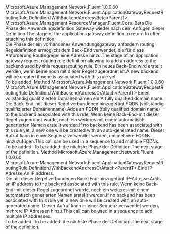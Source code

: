 <Type Name="IWithBackendAddress&lt;ParentT&gt;" FullName="Microsoft.Azure.Management.Network.Fluent.ApplicationGatewayRequestRoutingRule.Definition.IWithBackendAddress&lt;ParentT&gt;">
  <TypeSignature Language="C#" Value="public interface IWithBackendAddress&lt;ParentT&gt; : Microsoft.Azure.Management.Network.Fluent.ApplicationGatewayRequestRoutingRule.Definition.IWithBackendAddressBeta&lt;ParentT&gt;, Microsoft.Azure.Management.ResourceManager.Fluent.Core.IBeta" />
  <TypeSignature Language="ILAsm" Value=".class public interface auto ansi abstract IWithBackendAddress`1&lt;ParentT&gt; implements class Microsoft.Azure.Management.Network.Fluent.ApplicationGatewayRequestRoutingRule.Definition.IWithBackendAddressBeta`1&lt;!ParentT&gt;, class Microsoft.Azure.Management.ResourceManager.Fluent.Core.IBeta" />
  <TypeSignature Language="DocId" Value="T:Microsoft.Azure.Management.Network.Fluent.ApplicationGatewayRequestRoutingRule.Definition.IWithBackendAddress`1" />
  <TypeSignature Language="VB.NET" Value="Public Interface IWithBackendAddress(Of ParentT)&#xA;Implements IBeta, IWithBackendAddressBeta(Of ParentT)" />
  <TypeSignature Language="F#" Value="type IWithBackendAddress&lt;'ParentT&gt; = interface&#xA;    interface IWithBackendAddressBeta&lt;'ParentT&gt;&#xA;    interface IBeta" />
  <AssemblyInfo>
    <AssemblyName>Microsoft.Azure.Management.Network.Fluent</AssemblyName>
    <AssemblyVersion>1.0.0.60</AssemblyVersion>
  </AssemblyInfo>
  <TypeParameters>
    <TypeParameter Name="ParentT" />
  </TypeParameters>
  <Interfaces>
    <Interface>
      <InterfaceName>Microsoft.Azure.Management.Network.Fluent.ApplicationGatewayRequestRoutingRule.Definition.IWithBackendAddressBeta&lt;ParentT&gt;</InterfaceName>
    </Interface>
    <Interface>
      <InterfaceName>Microsoft.Azure.Management.ResourceManager.Fluent.Core.IBeta</InterfaceName>
    </Interface>
  </Interfaces>
  <Docs>
    <typeparam name="ParentT"><span data-ttu-id="7d1b8-101">Die Phase der Anwendungsdefinition Gateway wieder nach dem Anfügen dieser Definition.</span><span class="sxs-lookup"><span data-stu-id="7d1b8-101">The stage of the application gateway definition to return to after attaching this definition.</span></span></typeparam>
    <summary>
            <span data-ttu-id="7d1b8-102">Die Phase der ein vorhandenes Anwendungsgateway anfordern routing Regeldefinition ermöglicht dem Back-End verwendet, die für diese Anforderung Routingregel eine Adresse hinzu.</span><span class="sxs-lookup"><span data-stu-id="7d1b8-102">The stage of an application gateway request routing rule definition allowing to add an address to the backend used by this request routing rule.</span></span>
            <span data-ttu-id="7d1b8-103">Ein neues Back-End wird erstellt werden, wenn keine noch mit dieser Regel zugeordnet ist.</span><span class="sxs-lookup"><span data-stu-id="7d1b8-103">A new backend will be created if none is associated with this rule yet.</span></span>
            </summary>
    <remarks>To be added.</remarks>
  </Docs>
  <Members>
    <Member MemberName="ToBackendFqdn">
      <MemberSignature Language="C#" Value="public Microsoft.Azure.Management.Network.Fluent.ApplicationGatewayRequestRoutingRule.Definition.IWithBackendAddressOrAttach&lt;ParentT&gt; ToBackendFqdn (string fqdn);" />
      <MemberSignature Language="ILAsm" Value=".method public hidebysig newslot virtual instance class Microsoft.Azure.Management.Network.Fluent.ApplicationGatewayRequestRoutingRule.Definition.IWithBackendAddressOrAttach`1&lt;!ParentT&gt; ToBackendFqdn(string fqdn) cil managed" />
      <MemberSignature Language="DocId" Value="M:Microsoft.Azure.Management.Network.Fluent.ApplicationGatewayRequestRoutingRule.Definition.IWithBackendAddress`1.ToBackendFqdn(System.String)" />
      <MemberSignature Language="VB.NET" Value="Public Function ToBackendFqdn (fqdn As String) As IWithBackendAddressOrAttach(Of ParentT)" />
      <MemberSignature Language="F#" Value="abstract member ToBackendFqdn : string -&gt; Microsoft.Azure.Management.Network.Fluent.ApplicationGatewayRequestRoutingRule.Definition.IWithBackendAddressOrAttach&lt;'ParentT&gt;" Usage="iWithBackendAddress.ToBackendFqdn fqdn" />
      <MemberType>Method</MemberType>
      <AssemblyInfo>
        <AssemblyName>Microsoft.Azure.Management.Network.Fluent</AssemblyName>
        <AssemblyVersion>1.0.0.60</AssemblyVersion>
      </AssemblyInfo>
      <ReturnValue>
        <ReturnType>Microsoft.Azure.Management.Network.Fluent.ApplicationGatewayRequestRoutingRule.Definition.IWithBackendAddressOrAttach&lt;ParentT&gt;</ReturnType>
      </ReturnValue>
      <Parameters>
        <Parameter Name="fqdn" Type="System.String" />
      </Parameters>
      <Docs>
        <param name="fqdn"><span data-ttu-id="7d1b8-104">Einen vollständig qualifizierten Domänennamen ein.</span><span class="sxs-lookup"><span data-stu-id="7d1b8-104">A fully qualified domain name.</span></span></param>
        <summary>
            <span data-ttu-id="7d1b8-105">Die Back-End-mit dieser Regel verbundenen hinzugefügt FQDN (vollständig qualifizierter Domänenname).</span><span class="sxs-lookup"><span data-stu-id="7d1b8-105">Adds an FQDN (fully qualified domain name) to the backend associated with this rule.</span></span>
            <span data-ttu-id="7d1b8-106">Wenn keine Back-End-mit dieser Regel zugeordnet wurde, noch ein weiteres mit einem automatisch generierten Namen erstellt werden.</span><span class="sxs-lookup"><span data-stu-id="7d1b8-106">If no backend has been associated with this rule yet, a new one will be created with an auto-generated name.</span></span>
            <span data-ttu-id="7d1b8-107">Dieser Aufruf kann in einer Sequenz verwendet werden, um mehrere FQDNs hinzuzufügen.</span><span class="sxs-lookup"><span data-stu-id="7d1b8-107">This call can be used in a sequence to add multiple FQDNs.</span></span>
            </summary>
        <returns>To be added.</returns>
        <remarks>To be added.</remarks>
        <return><span data-ttu-id="7d1b8-108">die nächste Phase der Definition.</span><span class="sxs-lookup"><span data-stu-id="7d1b8-108">The next stage of the definition.</span></span></return>
      </Docs>
    </Member>
    <Member MemberName="ToBackendIPAddress">
      <MemberSignature Language="C#" Value="public Microsoft.Azure.Management.Network.Fluent.ApplicationGatewayRequestRoutingRule.Definition.IWithBackendAddressOrAttach&lt;ParentT&gt; ToBackendIPAddress (string ipAddress);" />
      <MemberSignature Language="ILAsm" Value=".method public hidebysig newslot virtual instance class Microsoft.Azure.Management.Network.Fluent.ApplicationGatewayRequestRoutingRule.Definition.IWithBackendAddressOrAttach`1&lt;!ParentT&gt; ToBackendIPAddress(string ipAddress) cil managed" />
      <MemberSignature Language="DocId" Value="M:Microsoft.Azure.Management.Network.Fluent.ApplicationGatewayRequestRoutingRule.Definition.IWithBackendAddress`1.ToBackendIPAddress(System.String)" />
      <MemberSignature Language="VB.NET" Value="Public Function ToBackendIPAddress (ipAddress As String) As IWithBackendAddressOrAttach(Of ParentT)" />
      <MemberSignature Language="F#" Value="abstract member ToBackendIPAddress : string -&gt; Microsoft.Azure.Management.Network.Fluent.ApplicationGatewayRequestRoutingRule.Definition.IWithBackendAddressOrAttach&lt;'ParentT&gt;" Usage="iWithBackendAddress.ToBackendIPAddress ipAddress" />
      <MemberType>Method</MemberType>
      <AssemblyInfo>
        <AssemblyName>Microsoft.Azure.Management.Network.Fluent</AssemblyName>
        <AssemblyVersion>1.0.0.60</AssemblyVersion>
      </AssemblyInfo>
      <ReturnValue>
        <ReturnType>Microsoft.Azure.Management.Network.Fluent.ApplicationGatewayRequestRoutingRule.Definition.IWithBackendAddressOrAttach&lt;ParentT&gt;</ReturnType>
      </ReturnValue>
      <Parameters>
        <Parameter Name="ipAddress" Type="System.String" />
      </Parameters>
      <Docs>
        <param name="ipAddress"><span data-ttu-id="7d1b8-109">Eine IP-Adresse.</span><span class="sxs-lookup"><span data-stu-id="7d1b8-109">An IP address.</span></span></param>
        <summary>
            <span data-ttu-id="7d1b8-110">Die mit dieser Regel verbundenen Back-End-hinzugefügt IP-Adresse.</span><span class="sxs-lookup"><span data-stu-id="7d1b8-110">Adds an IP address to the backend associated with this rule.</span></span>
            <span data-ttu-id="7d1b8-111">Wenn keine Back-End-mit dieser Regel zugeordnet wurde, noch ein weiteres mit einem automatisch generierten Namen erstellt werden.</span><span class="sxs-lookup"><span data-stu-id="7d1b8-111">If no backend has been associated with this rule yet, a new one will be created with an auto-generated name.</span></span>
            <span data-ttu-id="7d1b8-112">Dieser Aufruf kann in einer Sequenz verwendet werden, mehrere IP-Adressen hinzu.</span><span class="sxs-lookup"><span data-stu-id="7d1b8-112">This call can be used in a sequence to add multiple IP addresses.</span></span>
            </summary>
        <returns>To be added.</returns>
        <remarks>To be added.</remarks>
        <return><span data-ttu-id="7d1b8-113">die nächste Phase der Definition.</span><span class="sxs-lookup"><span data-stu-id="7d1b8-113">The next stage of the definition.</span></span></return>
      </Docs>
    </Member>
  </Members>
</Type>